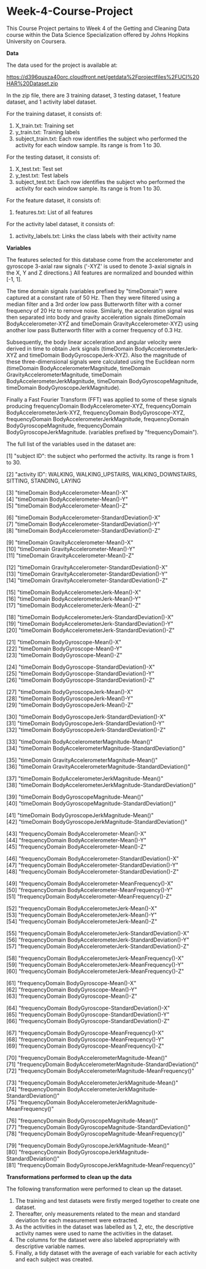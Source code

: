 # Week-4-Course-Project
This Course Project pertains to Week 4 of the Getting and Cleaning Data course within the Data Science Specialization offered by Johns Hopkins University on Coursera.

**Data**

The data used for the project is available at:

https://d396qusza40orc.cloudfront.net/getdata%2Fprojectfiles%2FUCI%20HAR%20Dataset.zip

In the zip file, there are 3 training dataset, 3 testing dataset, 1 feature dataset, and 1 activity label dataset. 

For the training dataset, it consists of:
1. X_train.txt: Training set
2. y_train.txt: Training labels
3. subject_train.txt: Each row identifies the subject who performed the activity for each window sample. Its range is from 1 to 30. 

For the testing dataset, it consists of:
1. X_test.txt: Test set
2. y_test.txt: Test labels
3. subject_test.txt: Each row identifies the subject who performed the activity for each window sample. Its range is from 1 to 30. 

For the feature dataset, it consists of:
1. features.txt: List of all features

For the activity label dataset, it consists of:
1. activity_labels.txt: Links the class labels with their activity name


**Variables**

The features selected for this database come from the accelerometer and gyroscope 3-axial raw signals ('-XYZ' is used to denote 3-axial signals in the X, Y and Z directions.) 
All features are normalized and bounded within [-1, 1].

The time domain signals (variables prefixed by "timeDomain") were captured at a constant rate of 50 Hz. Then they were filtered using a median filter and a 3rd order low pass Butterworth filter with a corner frequency of 20 Hz to remove noise. Similarly, the acceleration signal was then separated into body and gravity acceleration signals (timeDomain BodyAccelerometer-XYZ and timeDomain GravityAccelerometer-XYZ) using another low pass Butterworth filter with a corner frequency of 0.3 Hz. 

Subsequently, the body linear acceleration and angular velocity were derived in time to obtain Jerk signals (timeDomain BodyAccelerometerJerk-XYZ and timeDomain BodyGyroscopeJerk-XYZ). Also the magnitude of these three-dimensional signals were calculated using the Euclidean norm (timeDomain BodyAccelerometerMagnitude, timeDomain GravityAccelerometerMagnitude, timeDomain BodyAccelerometerJerkMagnitude, timeDomain BodyGyroscopeMagnitude, timeDomain BodyGyroscopeJerkMagnitude). 

Finally a Fast Fourier Transform (FFT) was applied to some of these signals producing frequencyDomain BodyAccelerometer-XYZ, frequencyDomain BodyAccelerometerJerk-XYZ, frequencyDomain BodyGyroscope-XYZ, frequencyDomain BodyAccelerometerJerkMagnitude, frequencyDomain BodyGyroscopeMagnitude, frequencyDomain BodyGyroscopeJerkMagnitude. (variables prefixed by "frequencyDomain"). 

The full list of the variables used in the dataset are:

 [1] "subject ID": the subject who performed the activity. Its range is from 1 to 30.    
 
 [2] "activity ID": WALKING, WALKING_UPSTAIRS, WALKING_DOWNSTAIRS, SITTING, STANDING, LAYING    
 
 [3] "timeDomain BodyAccelerometer-Mean()-X"                              
 [4] "timeDomain BodyAccelerometer-Mean()-Y"                              
 [5] "timeDomain BodyAccelerometer-Mean()-Z" 
 
 [6] "timeDomain BodyAccelerometer-StandardDeviation()-X"                 
 [7] "timeDomain BodyAccelerometer-StandardDeviation()-Y"                 
 [8] "timeDomain BodyAccelerometer-StandardDeviation()-Z"      
 
 [9] "timeDomain GravityAccelerometer-Mean()-X"                           
[10] "timeDomain GravityAccelerometer-Mean()-Y"                           
[11] "timeDomain GravityAccelerometer-Mean()-Z"           

[12] "timeDomain GravityAccelerometer-StandardDeviation()-X"              
[13] "timeDomain GravityAccelerometer-StandardDeviation()-Y"              
[14] "timeDomain GravityAccelerometer-StandardDeviation()-Z"        

[15] "timeDomain BodyAccelerometerJerk-Mean()-X"                          
[16] "timeDomain BodyAccelerometerJerk-Mean()-Y"                          
[17] "timeDomain BodyAccelerometerJerk-Mean()-Z"      

[18] "timeDomain BodyAccelerometerJerk-StandardDeviation()-X"             
[19] "timeDomain BodyAccelerometerJerk-StandardDeviation()-Y"             
[20] "timeDomain BodyAccelerometerJerk-StandardDeviation()-Z"     

[21] "timeDomain BodyGyroscope-Mean()-X"                                  
[22] "timeDomain BodyGyroscope-Mean()-Y"                                  
[23] "timeDomain BodyGyroscope-Mean()-Z"                  

[24] "timeDomain BodyGyroscope-StandardDeviation()-X"                     
[25] "timeDomain BodyGyroscope-StandardDeviation()-Y"                     
[26] "timeDomain BodyGyroscope-StandardDeviation()-Z"      

[27] "timeDomain BodyGyroscopeJerk-Mean()-X"                              
[28] "timeDomain BodyGyroscopeJerk-Mean()-Y"                              
[29] "timeDomain BodyGyroscopeJerk-Mean()-Z"            

[30] "timeDomain BodyGyroscopeJerk-StandardDeviation()-X"                 
[31] "timeDomain BodyGyroscopeJerk-StandardDeviation()-Y"                 
[32] "timeDomain BodyGyroscopeJerk-StandardDeviation()-Z"    

[33] "timeDomain BodyAccelerometerMagnitude-Mean()"                       
[34] "timeDomain BodyAccelerometerMagnitude-StandardDeviation()"    

[35] "timeDomain GravityAccelerometerMagnitude-Mean()"                    
[36] "timeDomain GravityAccelerometerMagnitude-StandardDeviation()" 

[37] "timeDomain BodyAccelerometerJerkMagnitude-Mean()"                   
[38] "timeDomain BodyAccelerometerJerkMagnitude-StandardDeviation()"   

[39] "timeDomain BodyGyroscopeMagnitude-Mean()"                           
[40] "timeDomain BodyGyroscopeMagnitude-StandardDeviation()"       

[41] "timeDomain BodyGyroscopeJerkMagnitude-Mean()"                       
[42] "timeDomain BodyGyroscopeJerkMagnitude-StandardDeviation()"     

[43] "frequencyDomain BodyAccelerometer-Mean()-X"                        
[44] "frequencyDomain BodyAccelerometer-Mean()-Y"                        
[45] "frequencyDomain BodyAccelerometer-Mean()-Z"                  

[46] "frequencyDomain BodyAccelerometer-StandardDeviation()-X"           
[47] "frequencyDomain BodyAccelerometer-StandardDeviation()-Y"           
[48] "frequencyDomain BodyAccelerometer-StandardDeviation()-Z"      

[49] "frequencyDomain BodyAccelerometer-MeanFrequency()-X"               
[50] "frequencyDomain BodyAccelerometer-MeanFrequency()-Y"               
[51] "frequencyDomain BodyAccelerometer-MeanFrequency()-Z"         

[52] "frequencyDomain BodyAccelerometerJerk-Mean()-X"                    
[53] "frequencyDomain BodyAccelerometerJerk-Mean()-Y"                    
[54] "frequencyDomain BodyAccelerometerJerk-Mean()-Z"             

[55] "frequencyDomain BodyAccelerometerJerk-StandardDeviation()-X"       
[56] "frequencyDomain BodyAccelerometerJerk-StandardDeviation()-Y"       
[57] "frequencyDomain BodyAccelerometerJerk-StandardDeviation()-Z"     

[58] "frequencyDomain BodyAccelerometerJerk-MeanFrequency()-X"           
[59] "frequencyDomain BodyAccelerometerJerk-MeanFrequency()-Y"           
[60] "frequencyDomain BodyAccelerometerJerk-MeanFrequency()-Z"     

[61] "frequencyDomain BodyGyroscope-Mean()-X"                            
[62] "frequencyDomain BodyGyroscope-Mean()-Y"                            
[63] "frequencyDomain BodyGyroscope-Mean()-Z"         

[64] "frequencyDomain BodyGyroscope-StandardDeviation()-X"               
[65] "frequencyDomain BodyGyroscope-StandardDeviation()-Y"               
[66] "frequencyDomain BodyGyroscope-StandardDeviation()-Z"     

[67] "frequencyDomain BodyGyroscope-MeanFrequency()-X"                   
[68] "frequencyDomain BodyGyroscope-MeanFrequency()-Y"                   
[69] "frequencyDomain BodyGyroscope-MeanFrequency()-Z"        

[70] "frequencyDomain BodyAccelerometerMagnitude-Mean()"                 
[71] "frequencyDomain BodyAccelerometerMagnitude-StandardDeviation()"  
[72] "frequencyDomain BodyAccelerometerMagnitude-MeanFrequency()"      

[73] "frequencyDomain BodyAccelerometerJerkMagnitude-Mean()"             
[74] "frequencyDomain BodyAccelerometerJerkMagnitude-StandardDeviation()"  
[75] "frequencyDomain BodyAccelerometerJerkMagnitude-MeanFrequency()"    

[76] "frequencyDomain BodyGyroscopeMagnitude-Mean()"                     
[77] "frequencyDomain BodyGyroscopeMagnitude-StandardDeviation()"        
[78] "frequencyDomain BodyGyroscopeMagnitude-MeanFrequency()"    

[79] "frequencyDomain BodyGyroscopeJerkMagnitude-Mean()"                 
[80] "frequencyDomain BodyGyroscopeJerkMagnitude-StandardDeviation()"    
[81] "frequencyDomain BodyGyroscopeJerkMagnitude-MeanFrequency()"       

**Transformations performed to clean up the data**

The following transformation were performed to clean up the dataset.
1. The training and test datasets were firstly merged together to create one dataset.
2. Thereafter, only measurements related to the mean and standard deviation for each measurement were extracted.
3. As the activities in the dataset was labelled as 1, 2, etc, the descriptive activity names were used to name the activities in the dataset.
4. The columns for the dataset were also labeled appropriately with descriptive variable names.
5. Finally, a tidy dataset with the average of each variable for each activity and each subject was created.
